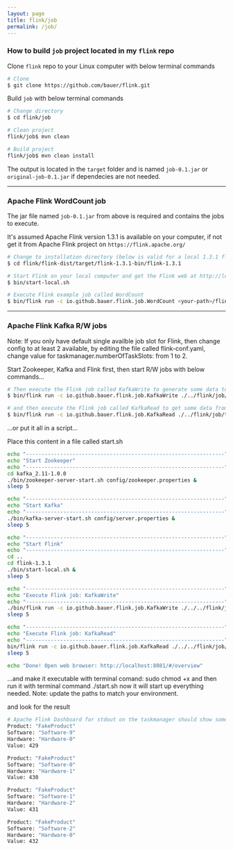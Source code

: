 ```yaml
---
layout: page
title: flink/job
permalink: /job/
---
```


### How to build `job` project located in my `flink` repo

Clone `flink` repo to your Linux computer with below terminal commands
~~~bash
# Clone
$ git clone https://github.com/bauer/flink.git
~~~

Build `job` with below terminal commands
~~~bash
# Change directory
$ cd flink/job

# Clean project
flink/job$ mvn clean

# Build project
flink/job$ mvn clean install
~~~

The output is located in the `target` folder and is named `job-0.1.jar` or `original-job-0.1.jar` if dependecies are not needed.

---
### Apache Flink WordCount job

The jar file named `job-0.1.jar` from above is required and contains the jobs to execute.

It's assumed Apache Flink version 1.3.1 is available on your computer, if not get it from Apache Flink project on `https://flink.apache.org/`

~~~bash
# Change to installation directory (below is valid for a local 1.3.1 flink build from source code)
$ cd flink/flink-dist/target/flink-1.3.1-bin/flink-1.3.1

# Start Flink on your local computer and get the Flink web at http://localhost:8081
$ bin/start-local.sh

# Execute Flink example job called WordCount
$ bin/flink run -c io.github.bauer.flink.job.WordCount <your-path>/flink/job/target/job-0.1.jar
~~~
---
### Apache Flink Kafka R/W jobs

Note: If you only have default single availble job slot for Flink, then change config to at least 2 available,
by editing the file called flink-conf.yaml, change value for taskmanager.numberOfTaskSlots: from 1 to 2.

Start Zookeeper, Kafka and Flink first, then start R/W jobs with below commands...
~~~bash
# Then execute the Flink job called KafkaWrite to generate some data to Kafka with below
$ bin/flink run -c io.github.bauer.flink.job.KafkaWrite ./../flink/job/target/job-0.1.jar --topic KafkaTest

# and then execute the Flink job called KafkaRead to get some data from Kafka wit below command
$ bin/flink run -c io.github.bauer.flink.job.KafkaRead ./../flink/job/target/job-0.1.jar --topic KafkaTest
~~~

...or put it all in a script...  

Place this content in a file called start.sh
~~~bash
echo "----------------------------------------------------------------"
echo "Start Zookeeper"
echo "----------------------------------------------------------------"
cd kafka_2.11-1.0.0
./bin/zookeeper-server-start.sh config/zookeeper.properties &
sleep 5

echo "----------------------------------------------------------------"
echo "Start Kafka"
echo "----------------------------------------------------------------"
./bin/kafka-server-start.sh config/server.properties &
sleep 5

echo "----------------------------------------------------------------"
echo "Start Flink"
echo "----------------------------------------------------------------"
cd ..
cd flink-1.3.1
./bin/start-local.sh &
sleep 5

echo "----------------------------------------------------------------"
echo "Execute Flink job: KafkaWrite"
echo "----------------------------------------------------------------"
./bin/flink run -c io.github.bauer.flink.job.KafkaWrite ./../../flink/job/target/job-0.1.jar --topic KafkaTest &
sleep 5

echo "----------------------------------------------------------------"
echo "Execute Flink job: KafkaRead"
echo "----------------------------------------------------------------"
bin/flink run -c io.github.bauer.flink.job.KafkaRead ./../../flink/job/target/job-0.1.jar --topic KafkaTest &
sleep 5

echo "Done! Open web browser: http://localhost:8081/#/overview"
~~~
...and make it executable with terminal comand: sudo chmod +x
and then run it with terminal command ./start.sh
now it will start up everything needed.
Note: update the paths to match your environment.


and look for the result
~~~bash
# Apache Flink Dashboard for stdout on the taskmanager should show something simular to below output
Product: "FakeProduct"
Software: "Software-9"
Hardware: "Hardware-0"
Value: 429

Product: "FakeProduct"
Software: "Software-0"
Hardware: "Hardware-1"
Value: 430

Product: "FakeProduct"
Software: "Software-1"
Hardware: "Hardware-2"
Value: 431

Product: "FakeProduct"
Software: "Software-2"
Hardware: "Hardware-0"
Value: 432
~~~
